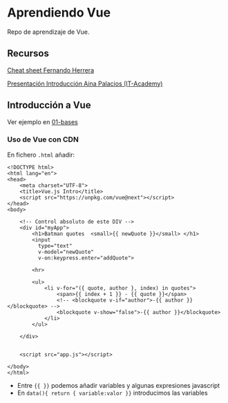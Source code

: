 # Aprendiendo Vue
Repo de aprendizaje de Vue.
## Recursos
[Cheat sheet Fernando Herrera](./recursos/vuejs-cheatsheet-fernando-herrera.pdf)

[Presentación Introducción Aina Palacios (IT-Academy)](./recursos/vuejs-itacademy-aina-palacios.pdf)

## Introducción a Vue
Ver ejemplo en [01-bases](./01-bases)
### Uso de Vue con CDN
En fichero `.html` añadir:
```
<!DOCTYPE html>
<html lang="en">
<head>
    <meta charset="UTF-8">
    <title>Vue.js Intro</title>
    <script src="https://unpkg.com/vue@next"></script>
</head>
<body>
    
    <!-- Control absoluto de este DIV -->
    <div id="myApp">
        <h1>Batman quotes  <small>{{ newQuote }}</small> </h1>
        <input
          type="text"
          v-model="newQuote"
          v-on:keypress.enter="addQuote">

        <hr>
       
        <ul>
            <li v-for="({ quote, author }, index) in quotes">
                <span>{{ index + 1 }} - {{ quote }}</span>
                <!-- <blockquote v-if="author">-{{ author }}</blockquote> -->
                <blockquote v-show="false">-{{ author }}</blockquote>
            </li>
        </ul>

    </div>
    
    
    <script src="app.js"></script>

</body>
</html>
```
- Entre `{{ }}` podemos añadir variables y algunas expresiones javascript
- En `data(){ return { variable:valor }}` introducimos las variables